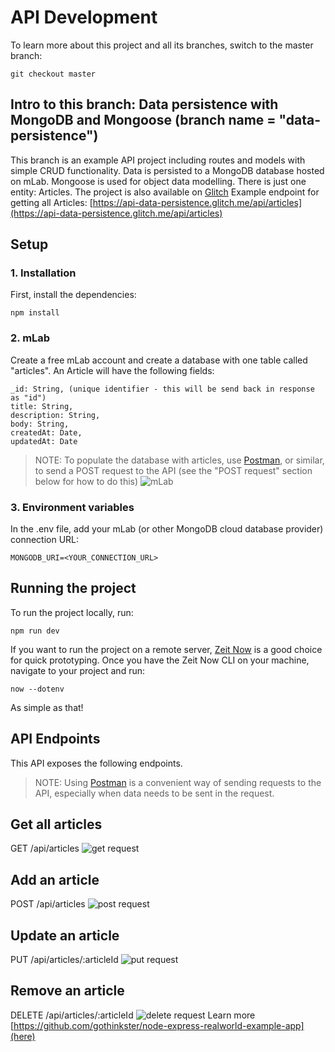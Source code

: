 # API Development
To learn more about this project and all its branches, switch to the master branch:
````
git checkout master
````
## Intro to this branch: Data persistence with MongoDB and Mongoose (branch name = "data-persistence")
This branch is an example API project including routes and models with simple CRUD functionality. Data is persisted to a MongoDB database hosted on mLab. Mongoose is used for object data modelling. There is just one entity: Articles.
The project is also available on [Glitch](https://glitch.com/edit/#!/api-data-persistence?path=README.md:1:0)
Example endpoint for getting all Articles: [https://api-data-persistence.glitch.me/api/articles](https://api-data-persistence.glitch.me/api/articles)
## Setup
### 1. Installation
First, install the dependencies:
````
npm install
````
### 2. mLab
Create a free mLab account and create a database with one table called "articles".
An Article will have the following fields:
````
_id: String, (unique identifier - this will be send back in response as "id")
title: String,
description: String,
body: String,
createdAt: Date,
updatedAt: Date
````
> NOTE: To populate the database with articles, use [Postman](https://www.getpostman.com/), or similar, to send a POST request to the API (see the "POST request" section below for how to do this)
![mLab](assets/images/f8853aa3-f2d6-40d9-b298-b8a4592fc746%2Fmlab-articles.PNG?1544760660415 "mLab")
### 3. Environment variables
In the .env file, add your mLab (or other MongoDB cloud database provider) connection URL:
````
MONGODB_URI=<YOUR_CONNECTION_URL>
````
## Running the project
To run the project locally, run:
````
npm run dev
````
If you want to run the project on a remote server, [Zeit Now](https://zeit.co/now) is a good choice for quick prototyping. Once you have the Zeit Now CLI on your machine, navigate to your project and run:
````
now --dotenv
````
As simple as that!

## API Endpoints
This API exposes the following endpoints. 
> NOTE: Using [Postman](https://www.getpostman.com/) is a convenient way of sending requests to the API, especially when data needs to be sent in the request.
## Get all articles
GET /api/articles
![get request](assets/images/f8853aa3-f2d6-40d9-b298-b8a4592fc746%2Fget-articles-postman.PNG?1544760397893 "GET Request")
## Add an article
POST /api/articles
![post request](assets/images/f8853aa3-f2d6-40d9-b298-b8a4592fc746%2Fpost-article-postman.PNG?1544760447450 "POST Request")
## Update an article
PUT /api/articles/:articleId
![put request](assets/images/f8853aa3-f2d6-40d9-b298-b8a4592fc746%2Fput-articles-postman.PNG?1544764893789 "PUT Request")
## Remove an article
DELETE /api/articles/:articleId
![delete request](assets/images/f8853aa3-f2d6-40d9-b298-b8a4592fc746%2Fdelete-article-postman.PNG?1544765268704 "DELETE Request")
Learn more [https://github.com/gothinkster/node-express-realworld-example-app](here)